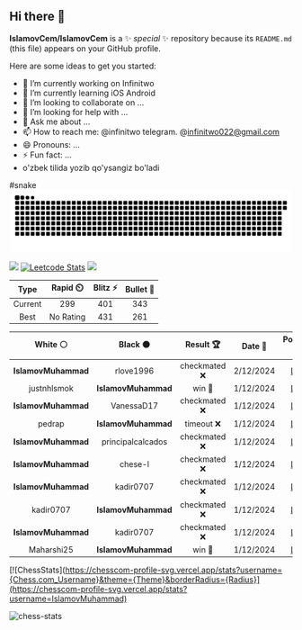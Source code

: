 ## Hi there 👋

**IslamovCem/IslamovCem** is a ✨ _special_ ✨ repository because its `README.md` (this file) appears on your GitHub profile.

Here are some ideas to get you started:

- 🔭 I’m currently working on Infinitwo
- 🌱 I’m currently learning iOS Android 
- 👯 I’m looking to collaborate on ...
- 🤔 I’m looking for help with ...
- 💬 Ask me about ...
- 📫 How to reach me: @infinitwo telegram. @infinitwo022@gmail.com
- 😄 Pronouns: ...
- ⚡ Fun fact: ...
- o'zbek tilida yozib qo'ysangiz bo'ladi

#snake 
<picture>
  <source media="(prefers-color-scheme: dark)" srcset="https://raw.githubusercontent.com/islamovcem/islamovcem/output/github-contribution-grid-snake-dark.svg">
  <source media="(prefers-color-scheme: light)" srcset="https://raw.githubusercontent.com/islamovcem/islamovcem/output/github-contribution-grid-snake.svg">
  <img alt="github contribution grid snake animation" src="https://raw.githubusercontent.com/islamovcem/islamovcem/output/github-contribution-grid-snake-dark.svg">
</picture>

![](https://leetcard.jacoblin.cool/leetcode?site=cn)
[![Leetcode Stats](https://leetcard.jacoblin.cool/MuhammadIslamov)](https://leetcode.com/MuhammadIslamov)
![](https://leetcard.jacoblin.cool/MuhammadIslamov?ext=contest)


<!--START_SECTION:chessStats-->
<!-- Automatically generated with https://github.com/Balastrong/chess-stats-action -->

| Type | Rapid ⏲️ | Blitz ⚡ | Bullet 🔫 |
|:---:|:---:|:---:|:---:|
| Current | 299 | 401 | 343 |
| Best | No Rating | 431 | 261 |

| White ⚪ | Black ⚫ | Result 🏆 | Date 📅 | Position 🗺️ | Type 🕕 |
|:---:|:---:|:---:|:---:|:---:|:---:|
| **IslamovMuhammad** | rlove1996 | checkmated ❌ | 2/12/2024 | <a href="http://www.ee.unb.ca/cgi-bin/tervo/fen.pl?select=8/8/8/8/8/k7/1q6/2rK4 w - -">Link</a> | Rapid |
| justnhlsmok | **IslamovMuhammad** | win 🥇 | 1/12/2024 | <a href="http://www.ee.unb.ca/cgi-bin/tervo/fen.pl?select=4N3/pp2bk1p/8/8/8/8/PP3PP1/2r2K2 w - -">Link</a> | Rapid |
| **IslamovMuhammad** | VanessaD17 | checkmated ❌ | 1/12/2024 | <a href="http://www.ee.unb.ca/cgi-bin/tervo/fen.pl?select=rnb1k1nr/1p2pN1p/2p3p1/8/2B5/N7/P4PPP/b1Bq1K1R w kq -">Link</a> | Rapid |
| pedrap | **IslamovMuhammad** | timeout ❌ | 1/12/2024 | <a href="http://www.ee.unb.ca/cgi-bin/tervo/fen.pl?select=8/4R2p/7P/8/4kp1P/5q2/6RK/8 b - -">Link</a> | Rapid |
| **IslamovMuhammad** | principalcalcados | checkmated ❌ | 1/12/2024 | <a href="http://www.ee.unb.ca/cgi-bin/tervo/fen.pl?select=1k6/8/1Kq5/3q4/8/8/8/8 w - -">Link</a> | Rapid |
| **IslamovMuhammad** | chese-l | checkmated ❌ | 1/12/2024 | <a href="http://www.ee.unb.ca/cgi-bin/tervo/fen.pl?select=8/1p6/4k3/p5q1/K2q4/6q1/8/8 w - -">Link</a> | Rapid |
| **IslamovMuhammad** | kadir0707 | checkmated ❌ | 1/12/2024 | <a href="http://www.ee.unb.ca/cgi-bin/tervo/fen.pl?select=r3k3/p7/1npP4/1p1p4/8/1B5b/PPP3qP/R2Q2K1 w q -">Link</a> | Rapid |
| kadir0707 | **IslamovMuhammad** | checkmated ❌ | 1/12/2024 | <a href="http://www.ee.unb.ca/cgi-bin/tervo/fen.pl?select=r1bqkb1r/pppp1Qpp/8/n5Pn/2B1p3/4P3/PPPP1P1P/RNB1K1NR b KQkq -">Link</a> | Rapid |
| **IslamovMuhammad** | kadir0707 | checkmated ❌ | 1/12/2024 | <a href="http://www.ee.unb.ca/cgi-bin/tervo/fen.pl?select=7K/5kP1/8/7q/8/8/8/8 w - -">Link</a> | Rapid |
| Maharshi25 | **IslamovMuhammad** | win 🥇 | 1/12/2024 | <a href="http://www.ee.unb.ca/cgi-bin/tervo/fen.pl?select=r7/pp1k1p2/6p1/3K4/8/2q5/2n2PPP/8 w - -">Link</a> | Rapid |

<!--END_SECTION:chessStats-->

[![ChessStats](https://chesscom-profile-svg.vercel.app/stats?username={Chess.com_Username}&theme={Theme}&borderRadius={Radius}](https://chesscom-profile-svg.vercel.app/stats?username=IslamovMuhammad)

<picture>
  <source media="(prefers-color-scheme: dark)" srcset="https://chesscom-profile-svg.vercel.app/stats?username=IslamovMuhammad&theme=dark">
  <img alt="chess-stats" src="https://chesscom-profile-svg.vercel.app/stats?username=IslamovMuhammad&theme=graywhite">
</picture>










